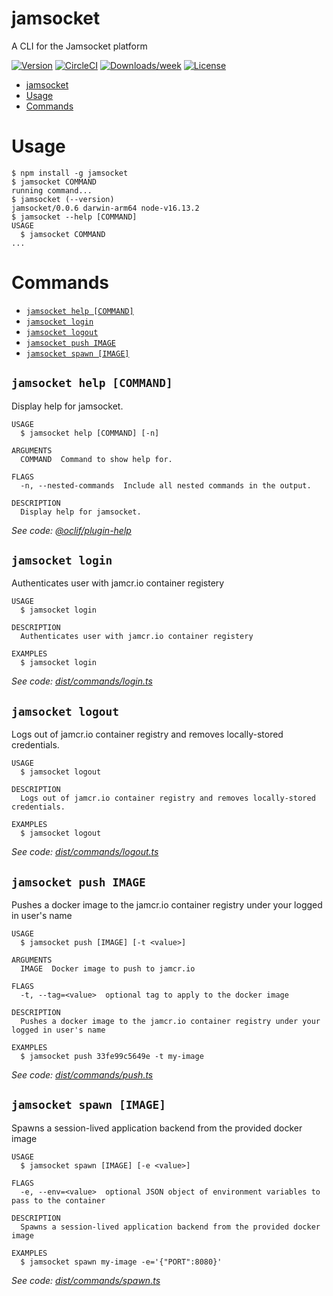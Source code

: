 # jamsocket
A CLI for the Jamsocket platform

[![Version](https://img.shields.io/npm/v/oclif-hello-world.svg)](https://npmjs.org/package/oclif-hello-world)
[![CircleCI](https://circleci.com/gh/oclif/hello-world/tree/main.svg?style=shield)](https://circleci.com/gh/oclif/hello-world/tree/main)
[![Downloads/week](https://img.shields.io/npm/dw/oclif-hello-world.svg)](https://npmjs.org/package/oclif-hello-world)
[![License](https://img.shields.io/npm/l/oclif-hello-world.svg)](https://github.com/oclif/hello-world/blob/main/package.json)

<!-- toc -->
* [jamsocket](#jamsocket)
* [Usage](#usage)
* [Commands](#commands)
<!-- tocstop -->
# Usage
<!-- usage -->
```sh-session
$ npm install -g jamsocket
$ jamsocket COMMAND
running command...
$ jamsocket (--version)
jamsocket/0.0.6 darwin-arm64 node-v16.13.2
$ jamsocket --help [COMMAND]
USAGE
  $ jamsocket COMMAND
...
```
<!-- usagestop -->
# Commands
<!-- commands -->
* [`jamsocket help [COMMAND]`](#jamsocket-help-command)
* [`jamsocket login`](#jamsocket-login)
* [`jamsocket logout`](#jamsocket-logout)
* [`jamsocket push IMAGE`](#jamsocket-push-image)
* [`jamsocket spawn [IMAGE]`](#jamsocket-spawn-image)

## `jamsocket help [COMMAND]`

Display help for jamsocket.

```
USAGE
  $ jamsocket help [COMMAND] [-n]

ARGUMENTS
  COMMAND  Command to show help for.

FLAGS
  -n, --nested-commands  Include all nested commands in the output.

DESCRIPTION
  Display help for jamsocket.
```

_See code: [@oclif/plugin-help](https://github.com/oclif/plugin-help/blob/v5.1.11/src/commands/help.ts)_

## `jamsocket login`

Authenticates user with jamcr.io container registery

```
USAGE
  $ jamsocket login

DESCRIPTION
  Authenticates user with jamcr.io container registery

EXAMPLES
  $ jamsocket login
```

_See code: [dist/commands/login.ts](https://github.com/drifting-in-space/jamsocket-cli/blob/v0.0.6/dist/commands/login.ts)_

## `jamsocket logout`

Logs out of jamcr.io container registry and removes locally-stored credentials.

```
USAGE
  $ jamsocket logout

DESCRIPTION
  Logs out of jamcr.io container registry and removes locally-stored credentials.

EXAMPLES
  $ jamsocket logout
```

_See code: [dist/commands/logout.ts](https://github.com/drifting-in-space/jamsocket-cli/blob/v0.0.6/dist/commands/logout.ts)_

## `jamsocket push IMAGE`

Pushes a docker image to the jamcr.io container registry under your logged in user's name

```
USAGE
  $ jamsocket push [IMAGE] [-t <value>]

ARGUMENTS
  IMAGE  Docker image to push to jamcr.io

FLAGS
  -t, --tag=<value>  optional tag to apply to the docker image

DESCRIPTION
  Pushes a docker image to the jamcr.io container registry under your logged in user's name

EXAMPLES
  $ jamsocket push 33fe99c5649e -t my-image
```

_See code: [dist/commands/push.ts](https://github.com/drifting-in-space/jamsocket-cli/blob/v0.0.6/dist/commands/push.ts)_

## `jamsocket spawn [IMAGE]`

Spawns a session-lived application backend from the provided docker image

```
USAGE
  $ jamsocket spawn [IMAGE] [-e <value>]

FLAGS
  -e, --env=<value>  optional JSON object of environment variables to pass to the container

DESCRIPTION
  Spawns a session-lived application backend from the provided docker image

EXAMPLES
  $ jamsocket spawn my-image -e='{"PORT":8080}'
```

_See code: [dist/commands/spawn.ts](https://github.com/drifting-in-space/jamsocket-cli/blob/v0.0.6/dist/commands/spawn.ts)_
<!-- commandsstop -->
